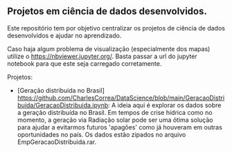 ## Projetos em ciência de dados desenvolvidos.

Este repositório tem por objetivo centralizar os projetos de ciência de dados desenvolvidos e ajudar no aprendizado.

Caso haja algum problema de visualização (especialmente dos mapas) utilize o https://nbviewer.jupyter.org/. Basta passar a url do jupyter notebook para que este seja carregado corretamente.

Projetos:

* [Geração distribuída no Brasil] https://github.com/CharlesCorrea/DataScience/blob/main/GeracaoDistribuida/GeracaoDistribuida.ipynb: A ideia aqui é explorar os dados sobre a geração distribuída no Brasil. Em tempos de crise hídrica como no momento, a geração via Radiação solar pode ser uma ótima solução para ajudar a evitarmos futuros 'apagões' como já houveram em outras oportunidades no país. Os dados estão zipados no arquivo EmpGeracaoDistribuida.rar.

